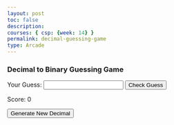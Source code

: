 ```yaml
---
layout: post
toc: false
description:
courses: { csp: {week: 14} }
permalink: decimal-guessing-game
type: Arcade
---
```


<html lang="en">
  <head>
    <meta charset="UTF-8">
    <meta name="viewport" content="width=device-width, initial-scale=1.0">
    <link rel="stylesheet" href="dec.css">
    <title>Decimal to Binary Guessing Game</title>
  </head>
  <body>
    <div class="container">
      <h3>Decimal to Binary Guessing Game</h3>
      <p id="decimalOutput"></p>
      <label for="userGuess">Your Guess:</label>
      <input type="text" id="userBinary">
      <button onclick="checkGuess()">Check Guess</button>
      <p id="result"></p>
      <p>Score: <span id="score">0</span></p>
      <button onclick="generateRandomDecimal()">Generate New Decimal</button>
    </div>
    <script type="text/javascript" src="dec.js"></script>
  </body>
</html>



